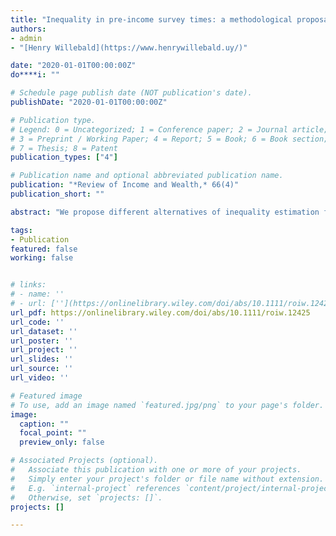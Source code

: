 ```yaml
---
title: "Inequality in pre‐income survey times: a methodological proposal"
authors:
- admin
- "[Henry Willebald](https://www.henrywillebald.uy/)"

date: "2020-01-01T00:00:00Z"
do****i: ""

# Schedule page publish date (NOT publication's date).
publishDate: "2020-01-01T00:00:00Z"

# Publication type.
# Legend: 0 = Uncategorized; 1 = Conference paper; 2 = Journal article;
# 3 = Preprint / Working Paper; 4 = Report; 5 = Book; 6 = Book section;
# 7 = Thesis; 8 = Patent
publication_types: ["4"]

# Publication name and optional abbreviated publication name.
publication: "*Review of Income and Wealth,* 66(4)"
publication_short: ""

abstract: "We propose different alternatives of inequality estimation for economies with a big agricultural sector where land is a decisive factor in income generation and where we do not have enough information about personal earnings. To this end, we use the Uruguayan case to test our methodology. We propose six analytical exercises where Gini indexes are calculated, and as reference we choose the estimation that better adjusts to some theoretical and empirical conditions. Finally, we check the historical accuracy of the series by looking at income distribution explicative variables and the shape of the Inequality possibility frontier. Our results are consistent with the economic and social events of the period (1870–1912) and with previous estimates which reveal worsening trends in income distribution. However, our annual data allow capturing the dynamics of the process where breaks in the series are observed and improvements and declines alternate in the evolution of income distribution."

tags:
- Publication
featured: false
working: false


# links:
# - name: ''
# - url: [''](https://onlinelibrary.wiley.com/doi/abs/10.1111/roiw.12425)
url_pdf: https://onlinelibrary.wiley.com/doi/abs/10.1111/roiw.12425
url_code: ''
url_dataset: ''
url_poster: ''
url_project: ''
url_slides: ''
url_source: ''
url_video: ''

# Featured image
# To use, add an image named `featured.jpg/png` to your page's folder. 
image:
  caption: ""
  focal_point: ""
  preview_only: false

# Associated Projects (optional).
#   Associate this publication with one or more of your projects.
#   Simply enter your project's folder or file name without extension.
#   E.g. `internal-project` references `content/project/internal-project/index.md`.
#   Otherwise, set `projects: []`.
projects: []

---
```

